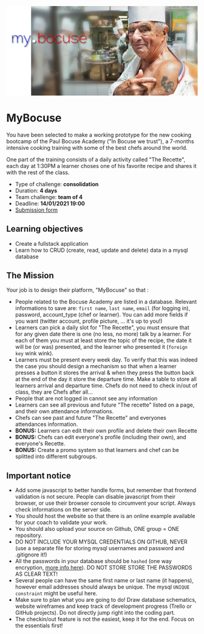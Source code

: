 ![MyBocuse](mybocuse.png)

# MyBocuse

You have been selected to make a working prototype for the new cooking bootcamp of the Paul Bocuse Academy ("In Bocuse we trust"), a 7-months intensive cooking training with some of the best chefs around the world.

One part of the training consists of a daily activity called "The Recette", each day at 1:30PM a learner choses one of his favorite recipe and shares it with the rest of the class. 

- Type of challenge: **consolidation**  
- Duration: **4 days**  
- Team challenge: **team of 4**
- Deadline: **14/01/2021 19:00**
- [Submission form](https://forms.gle/UmTTfyF59kueUYhh7)

## Learning objectives
- Create a fullstack application
- Learn how to CRUD (create, read, update and delete) data in a mysql database

## The Mission

Your job is to design their platform, "MyBocuse" so that :
- People related to the Bocuse Academy are listed in a database. Relevant informations to save are: `first name`, `last name`, `email` (for logging in), password, account_type (chef or learner). You can add more fields if you want (twitter account, profile picture, ... it's up to you!)
- Learners can pick a daily slot for "The Recette", you must ensure that for any given date there is one (no less, no more) talk by a learner. For each of them you must at least store the topic of the recipe, the date it will be (or was) presented, and the learner who presented it (`foreign key` wink wink).
- Learners must be present every week day. To verify that this was indeed the case you should design a mechanism so that when a learner presses a button it stores the arrival & when they press the button back at the end of the day it store the departure time. Make a table to store all learners arrival and departure time. Chefs do not need to check in/out of class, they are Chefs after all...
- People that are not logged in cannot see any information
- Learners can see all previous and future "The recette" listed on a page, and their own attendance informations. 
- Chefs can see past and future "The Recette" and everyones attendances information. 
- **BONUS:** Learners can edit their own profile and delete their own Recette
- **BONUS:** Chefs can edit everyone's profile (including their own), and everyone's Recette.
- **BONUS:** Create a promo system so that learners and chef can be splitted into different subgroups.



## Important notice
- Add some javascript to better handle forms, but remember that frontend validation is not secure. People can disable javascript from their browser, or use their browser console to circumvent your script. Always check informations on the server side.
- You should host the website so that there is an online example available for your coach to validate your work.
- You should also upload your source on Github, ONE group = ONE repository.
- DO NOT INCLUDE YOUR MYSQL CREDENTIALS ON GITHUB, NEVER (use a separate file for storing mysql usernames and password and .gitignore it!)
- All the passwords in your database should be `hashed` (one way encryption, [more info here](https://www.php.net/manual/en/function.password-hash.php)). DO NOT STORE STORE THE PASSWORDS AS CLEAR TEXT!
- Several people can have the same first name or last name (it happens), however email addresses should always be unique. The mysql `UNIQUE constraint` might be useful here.
- Make sure to plan what you are going to do! Draw database schematics, website wireframes and keep track of development progress (Trello or GitHub projects). Do not directly jump right into the coding part.
- The checkin/out feature is not the easiest, keep it for the end. Focus on the essentials first!